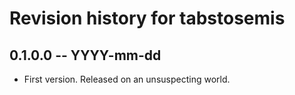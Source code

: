 # Revision history for tabstosemis

## 0.1.0.0 -- YYYY-mm-dd

* First version. Released on an unsuspecting world.
